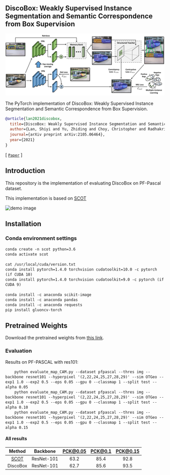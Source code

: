 ## DiscoBox: Weakly Supervised Instance Segmentation and Semantic Correspondence from Box Supervision

<div align="center">
  <img src="resources/discobox-arch.png" width="600"/>
</div>

The PyTorch implementation of DiscoBox: Weakly Supervised Instance Segmentation and Semantic Correspondence from Box Supervision.


```BibTeX
@article{lan2021discobox,
  title={DiscoBox: Weakly Supervised Instance Segmentation and Semantic Correspondence from Box Supervision},
  author={Lan, Shiyi and Yu, Zhiding and Choy, Christopher and Radhakrishnan, Subhashree and Liu, Guilin and Zhu, Yuke and Davis, Larry S and Anandkumar, Anima},
  journal={arXiv preprint arXiv:2105.06464},
  year={2021}
}
```

[ [`Paper`](https://arxiv.org/abs/2105.06464) ] 

## Introduction

This repository is the implementation of evaluating DiscoBox on PF-Pascal dataset.

This implementation is based on [SCOT](https://github.com/csyanbin/SCOT)


![demo image](resources/discobox-intro.png)




## Installation

### Conda environment settings

    conda create -n scot python=3.6
    conda activate scot

    cat /usr/local/cuda/version.txt
    conda install pytorch=1.4.0 torchvision cudatoolkit=10.0 -c pytorch (if CUDA 10) 
    conda install pytorch=1.4.0 torchvision cudatoolkit=9.0 -c pytorch (if CUDA 9) 
    
    conda install -c anaconda scikit-image
    conda install -c anaconda pandas
    conda install -c anaconda requests
    pip install gluoncv-torch
    
## Pretrained Weights

Download the pretrained weights from [this link](https://drive.google.com/drive/u/6/folders/1LCWVpGvDOwgNcAJowsLBJ9E656iT0aVv).

### Evaluation

Results on PF-PASCAL with res101:

```
    python evaluate_map_CAM.py --dataset pfpascal --thres img --backbone resnet101 --hyperpixel '(2,22,24,25,27,28,29)' --sim OTGeo --exp1 1.0 --exp2 0.5 --eps 0.05 --gpu 0 --classmap 1 --split test --alpha 0.05
    python evaluate_map_CAM.py --dataset pfpascal --thres img --backbone resnet101 --hyperpixel '(2,22,24,25,27,28,29)' --sim OTGeo --exp1 1.0 --exp2 0.5 --eps 0.05 --gpu 0 --classmap 1 --split test --alpha 0.10
    python evaluate_map_CAM.py --dataset pfpascal --thres img --backbone resnet101 --hyperpixel '(2,22,24,25,27,28,29)' --sim OTGeo --exp1 1.0 --exp2 0.5 --eps 0.05 --gpu 0 --classmap 1 --split test --alpha 0.15
```

#### All results


|  Method  |  Backbone  | PCK@0.05 | PCK@0.1 | PCK@0.15 |
|:--------:|:----------:|:--------:|:-------:|:--------:|
|   [SCOT](https://github.com/csyanbin/SCOT)   | ResNet-101 |     63.2   |    85.4   |      92.8    |\
| DiscoBox | ResNet-101 |   62.7     |    85.6   |     93.5    |


